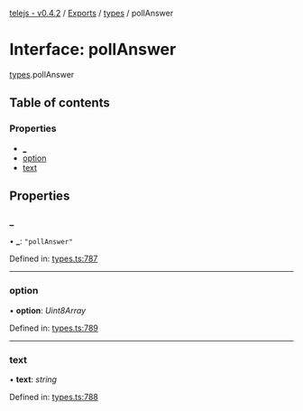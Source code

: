 [telejs - v0.4.2](../README.md) / [Exports](../modules.md) / [types](../modules/types.md) / pollAnswer

# Interface: pollAnswer

[types](../modules/types.md).pollAnswer

## Table of contents

### Properties

- [\_](types.pollanswer.md#_)
- [option](types.pollanswer.md#option)
- [text](types.pollanswer.md#text)

## Properties

### \_

• **\_**: ``"pollAnswer"``

Defined in: [types.ts:787](https://github.com/telejs/telejs/blob/64a8dcf/src/types.ts#L787)

___

### option

• **option**: *Uint8Array*

Defined in: [types.ts:789](https://github.com/telejs/telejs/blob/64a8dcf/src/types.ts#L789)

___

### text

• **text**: *string*

Defined in: [types.ts:788](https://github.com/telejs/telejs/blob/64a8dcf/src/types.ts#L788)
